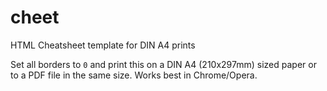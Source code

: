 # cheet
HTML Cheatsheet template for DIN A4 prints

Set all borders to `0` and print this on a DIN A4 (210x297mm) sized paper or to a PDF file in the same size. Works best in Chrome/Opera.

